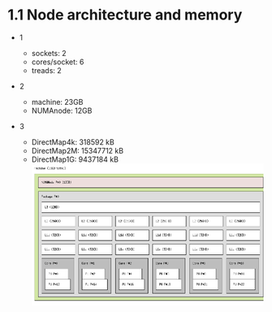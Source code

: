 # 1.1 Node architecture and memory
* 1
	* sockets:		2
	* cores/socket:	6
	* treads:		2

* 2
	* machine:		23GB
	* NUMAnode:		12GB
* 3
	* DirectMap4k:      318592 kB
	* DirectMap2M:    15347712 kB
	* DirectMap1G:     9437184 kB
	![](fig1.png)

